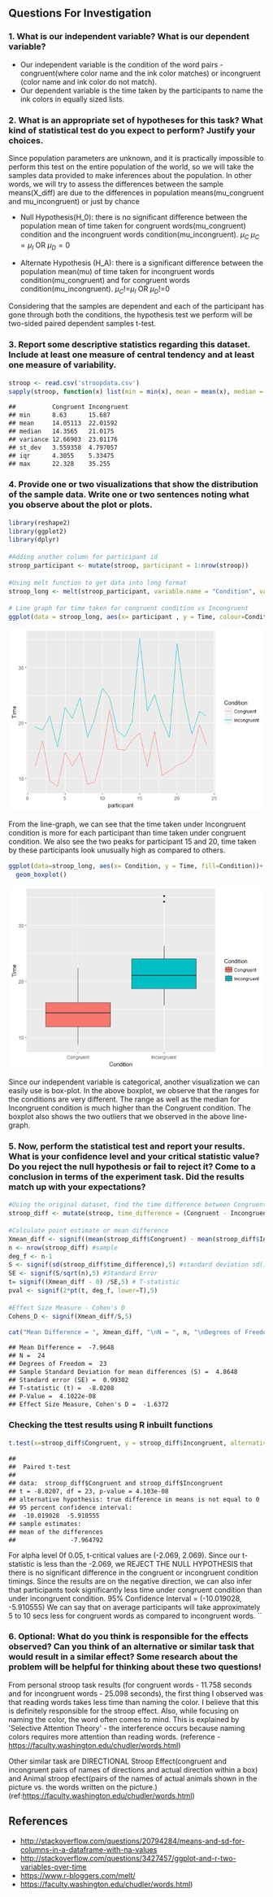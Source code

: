 Questions For Investigation
---------------------------

### 1. What is our independent variable? What is our dependent variable?

-   Our independent variable is the condition of the word pairs - congruent(where color name and the ink color matches) or incongruent (color name and ink color do not match).
-   Our dependent variable is the time taken by the participants to name the ink colors in equally sized lists.

### 2. What is an appropriate set of hypotheses for this task? What kind of statistical test do you expect to perform? Justify your choices.

Since population parameters are unknown, and it is practically impossible to perform this test on the entire population of the world, so we will take the samples data provided to make inferences about the population. In other words, we will try to assess the differences between the sample means(X\_diff) are due to the differences in population means(mu\_congruent and mu\_incongruent) or just by chance

-   Null Hypothesis(H\_0): there is no significant difference between the population mean of time taken for congruent words(mu\_congruent) condition and the incongruent words condition(mu\_incongruent). *μ*<sub>*C*</sub> *μ*<sub>*C*</sub> = *μ*<sub>*I*</sub> OR *μ*<sub>*D*</sub> = 0

-   Alternate Hypothesis (H\_A): there is a significant difference between the population mean(mu) of time taken for incongruent words condition(mu\_congruent) and for congruent words condition(mu\_incongruent). *μ*<sub>*C*</sub>!=*μ*<sub>*I*</sub> OR *μ*<sub>*D*</sub>!=0

Considering that the samples are dependent and each of the participant has gone through both the conditions, the hypothesis test we perform will be two-sided paired dependent samples t-test.

### 3. Report some descriptive statistics regarding this dataset. Include at least one measure of central tendency and at least one measure of variability.

``` r
stroop <- read.csv('stroopdata.csv')
sapply(stroop, function(x) list(min = min(x), mean = mean(x), median = median(x), variance = var(x), st_dev =sd(x), iqr = IQR(x), max=max(x)))
```

    ##          Congruent Incongruent
    ## min      8.63      15.687     
    ## mean     14.05113  22.01592   
    ## median   14.3565   21.0175    
    ## variance 12.66903  23.01176   
    ## st_dev   3.559358  4.797057   
    ## iqr      4.3055    5.33475    
    ## max      22.328    35.255

### 4. Provide one or two visualizations that show the distribution of the sample data. Write one or two sentences noting what you observe about the plot or plots.

``` r
library(reshape2)
library(ggplot2)
library(dplyr)

#Adding another column for participant id 
stroop_participant <- mutate(stroop, participant = 1:nrow(stroop))

#Using melt function to get data into long format
stroop_long <- melt(stroop_participant, variable.name = "Condition", value.name = "Time", id.vars = c('participant'))

# Line graph for time taken for congruent condition vs Incongruent
ggplot(data = stroop_long, aes(x= participant , y = Time, colour=Condition))+geom_line()
```

![](Project_Stroop_files/figure-markdown_github/unnamed-chunk-2-1.png)

From the line-graph, we can see that the time taken under Incongruent condition is more for each participant than time taken under congruent condition. We also see the two peaks for participant 15 and 20, time taken by these participants look unusually high as compared to others.

``` r
ggplot(data=stroop_long, aes(x= Condition, y = Time, fill=Condition))+ 
  geom_boxplot()
```

![](Project_Stroop_files/figure-markdown_github/unnamed-chunk-3-1.png)

Since our independent variable is categorical, another visualization we can easily use is box-plot. In the above boxplot, we observe that the ranges for the conditions are very different. The range as well as the median for Incongruent condition is much higher than the Congruent condition. The boxplot also shows the two outliers that we observed in the above line-graph.

### 5. Now, perform the statistical test and report your results. What is your confidence level and your critical statistic value? Do you reject the null hypothesis or fail to reject it? Come to a conclusion in terms of the experiment task. Did the results match up with your expectations?

``` r
#Using the original dataset, find the time difference between Congruent and Incongruent for each participant
stroop_diff <- mutate(stroop, time_difference = (Congruent - Incongruent))

#Calculate point estimate or mean difference 
Xmean_diff <- signif((mean(stroop_diff$Congruent) - mean(stroop_diff$Incongruent)), 5)
n <- nrow(stroop_diff) #sample
deg_f <- n-1
S <- signif(sd(stroop_diff$time_difference),5) #standard deviation sd() uses n-1
SE <- signif(S/sqrt(n),5) #Standard Error
t= signif((Xmean_diff - 0) /SE,5) # T-statistic
pval <- signif(2*pt(t, deg_f, lower=T),5)

#Effect Size Measure - Cohen's D
Cohens_D <- signif(Xmean_diff/S,5)
```

``` r
cat("Mean Difference = ", Xmean_diff, "\nN = ", n, "\nDegrees of Freedom = ", deg_f, "\nSample Standard Deviation for mean differences (S) = ", S, "\nStandard error (SE) = ", SE, "\nT-statistic (t) = ", t, "\nP-Value = ", pval, "\nEffect Size Measure, Cohen's D = ", Cohens_D)
```

    ## Mean Difference =  -7.9648 
    ## N =  24 
    ## Degrees of Freedom =  23 
    ## Sample Standard Deviation for mean differences (S) =  4.8648 
    ## Standard error (SE) =  0.99302 
    ## T-statistic (t) =  -8.0208 
    ## P-Value =  4.1022e-08 
    ## Effect Size Measure, Cohen's D =  -1.6372

### Checking the ttest results using R inbuilt functions

``` r
t.test(x=stroop_diff$Congruent, y = stroop_diff$Incongruent, alternative = 'two.sided', paired = T)
```

    ## 
    ##  Paired t-test
    ## 
    ## data:  stroop_diff$Congruent and stroop_diff$Incongruent
    ## t = -8.0207, df = 23, p-value = 4.103e-08
    ## alternative hypothesis: true difference in means is not equal to 0
    ## 95 percent confidence interval:
    ##  -10.019028  -5.910555
    ## sample estimates:
    ## mean of the differences 
    ##               -7.964792

For alpha level 0f 0.05, t-critical values are (-2.069, 2.069). Since our t-statistic is less than the -2.069, we REJECT THE NULL HYPOTHESIS that there is no significant difference in the congruent or incongruent condition timings. Since the results are on the negative direction, we can also infer that participants took significantly less time under congruent condition than under incongruent condition. 95% Confidence Interval = (-10.019028, -5.910555) We can say that on average participants will take approximately 5 to 10 secs less for congruent words as compared to incongruent words. \`\`

### 6. Optional: What do you think is responsible for the effects observed? Can you think of an alternative or similar task that would result in a similar effect? Some research about the problem will be helpful for thinking about these two questions!

From personal stroop task results (for congruent words - 11.758 seconds and for incongruent words - 25.098 seconds), the first thing I observed was that reading words takes less time than naming the color. I believe that this is definitely responsible for the stroop effect. Also, while focusing on naming the color, the word often comes to mind. This is explained by 'Selective Attention Theory' - the interference occurs because naming colors requires more attention than reading words. (reference - <https://faculty.washington.edu/chudler/words.html>)

Other similar task are DIRECTIONAL Stroop Effect(congruent and incongruent pairs of names of directions and actual direction within a box) and Animal stroop efect(pairs of the names of actual animals shown in the picture vs. the words written on the picture.) (ref:<https://faculty.washington.edu/chudler/words.html>)

References
----------

-   <http://stackoverflow.com/questions/20794284/means-and-sd-for-columns-in-a-dataframe-with-na-values>
-   <http://stackoverflow.com/questions/3427457/ggplot-and-r-two-variables-over-time>
-   <https://www.r-bloggers.com/melt/>
-   <https://faculty.washington.edu/chudler/words.html>)
